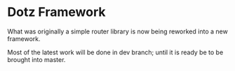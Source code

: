 # Dotz Framework
What was originally a simple router library is now being reworked into a new framework.

Most of the latest work will be done in dev branch; until it is ready be to be brought into master.